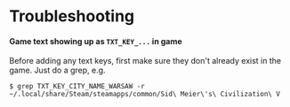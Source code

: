 # Troubleshooting

#### Game text showing up as `TXT_KEY_...` in game

Before adding any text keys, first make sure they don't already exist in the game. Just do a grep, e.g.

```
$ grep TXT_KEY_CITY_NAME_WARSAW -r ~/.local/share/Steam/steamapps/common/Sid\ Meier\'s\ Civilization\ V
```
